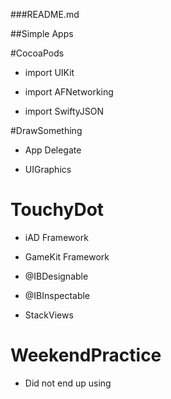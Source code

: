 ###README.md

##Simple Apps

#CocoaPods

- import UIKit

- import AFNetworking

- import SwiftyJSON

#DrawSomething

- App Delegate

- UIGraphics

# TouchyDot

- iAD Framework

- GameKit Framework

- @IBDesignable

- @IBInspectable

- StackViews

# WeekendPractice

- Did not end up using



